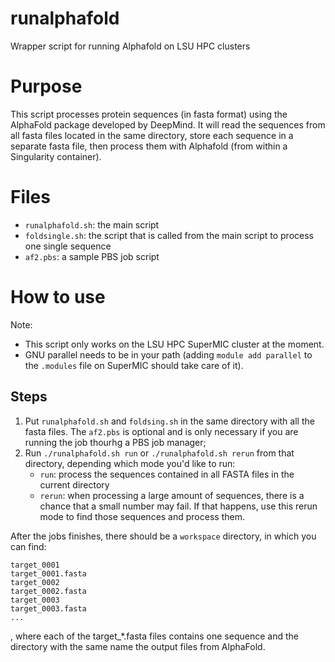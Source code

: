 # runalphafold
Wrapper script for running Alphafold on LSU HPC clusters

# Purpose

This script processes protein sequences (in fasta format) using the AlphaFold package developed by DeepMind. It will read the sequences from all fasta files located in the same directory, store each sequence in a separate fasta file, then process them with Alphafold (from within a Singularity container).
    
# Files

- `runalphafold.sh`: the main script
- `foldsingle.sh`: the script that is called from the main script to process one single sequence
- `af2.pbs`: a sample PBS job script 

# How to use

Note: 
- This script only works on the LSU HPC SuperMIC cluster at the moment.
- GNU parallel needs to be in your path (adding `module add parallel` to the `.modules` file on SuperMIC should take care of it).

## Steps

1. Put `runalphafold.sh` and `foldsing.sh` in the same directory with all the fasta files. The `af2.pbs` is optional and is only necessary if you are running the job thourhg a PBS job manager;
2. Run `./runalphafold.sh run` or `./runalphafold.sh rerun` from that directory, depending which mode you'd like to run:
    - `run`: process the sequences contained in all FASTA files in the current directory
    - `rerun`: when processing a large amount of sequences, there is a chance that a small number may fail. If that happens, use this rerun mode to find those sequences and process them.

After the jobs finishes, there should be a `workspace` directory, in which you can find:

    target_0001
    target_0001.fasta
    target_0002
    target_0002.fasta
    target_0003
    target_0003.fasta
    ...

, where each of the target_\*.fasta files contains one sequence and the directory with the same name the output files from AlphaFold.

